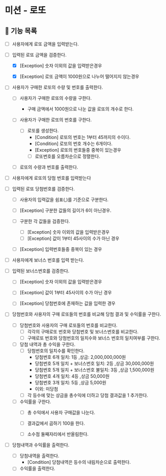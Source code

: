 # 미션 - 로또

## 🚀 기능 목록

- [ ] 사용자에게 로또 금액을 입력받는다.


- [ ] 입력된 로또 금액을 검증한다.
    - [x] [Exception] 숫자 이외의 값을 입력받은경우
    - [x] [Exception] 로또 금액이 1000원으로 나누어 떨어지지 않는경우


- [ ] 사용자가 구매한 로또의 수량 및 번호를 출력한다.
    - [ ] 사용자가 구매한 로또의 수량을 구한다.
        - 구매 금액에서 1000원으로 나눈 값을 로또의 개수로 한다.
    - [ ] 사용자가 구매한 로또의 번호를 구한다.
        - [ ] 로또를 생성한다.
            - [Condition] 로또의 번호는 1부터 45까지의 수이다.
            - [Condition] 로또의 번호 개수는 6개이다.
            - [Exception] 로또의 번호들중 중복이 있는경우
            - [ ] 로또번호를 오름차순으로 정렬한다.
    - [ ] 로또의 수량과 번호를 출력한다.


- [ ] 사용자에게 로또의 당첨 번호를 입력받는다
- [ ] 입력된 로또 당첨번호를 검증한다.
    - [ ] 사용자의 입력값을 쉼표(,)를 기준으로 구분한다.
    - [ ] [Exception] 구분한 값들의 길이가 6이 아닌경우.
    - [ ] 구분한 각 값들을 검증한다.
        - [ ] [Exception] 숫자 이외의 값을 입력받은경우
        - [ ] [Exception] 값이 1부터 45사이의 수가 아닌 경우
    - [ ] [Exception] 입력번호들중 중복이 있는 경우


- [ ] 사용자에게 보너스 번호를 입력 받는다.


- [ ] 입력된 보너스번호를 검증한다.
    - [ ] [Exception] 숫자 이외의 값을 입력받은경우
    - [ ] [Exception] 값이 1부터 45사이의 수가 아닌 경우
    - [ ] [Exception] 당첨번호에 존재하는 값을 입력한 경우


- [ ] 당첨번호와 사용자의 구매 로또들의 번호를 비교해 당첨 결과 및 수익률을 구한다.
    - [ ] 당첨번호와 사용자의 구매 로또들의 번호를 비교한다.
        - [ ] 각각의 구매로또 번호와 당첨번호 및 보너스번호를 비교한다.
        - [ ] 구매로또 번호와 당첨번호의 일치수와 보너스 번호의 일치여부를 구한다.

    - [ ] 당첨 내역과 총 수익을 구한다.
        - [ ] 당첨번호의 일치수를 확인한다.
            - 당첨번호 6개 일치: 1등 ,상금: 2,000,000,000원
            - 당첨번호 5개 일치 + 보너스번호 일치: 2등 ,상금 30,000,000원
            - 당첨번호 5개 일치 + 보너스번호 불일치: 3등 ,상금 1,500,000원
            - 당첨번호 4개 일치: 4등 ,상금 50,000원
            - 당첨번호 3개 일치: 5등 ,상금 5,000원
            - 이외: 미당첨
        - [ ] 각 등수에 맞는 상금을 총수익에 더하고 당첨 결과값을 1 추가한다.

    - [ ] 수익률을 구한다.
        - [ ] 총 수익에서 사용자 구매값을 나눈다.
        - [ ] 결과값에서 곱하기 100을 한다.
        - [ ] 소수점 둘째자리에서 반올림한다.


- [ ] 당첨내역과 수익률을 출력한다.
    - [ ] 당첨내역을 출력한다.
        - [Condition] 당첨내역은 등수의 내림차순으로 출력한다.
    - [ ] 수익률을 출력한다.